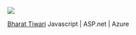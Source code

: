 ![](https://cdn-images-1.medium.com/fit/c/120/120/1*hlCEE6K5Hisecox8uDCZBA.png)

[Bharat Tiwari](https://medium.com/@bharat.tiwari)
Javascript | ASP.net | Azure
 
 